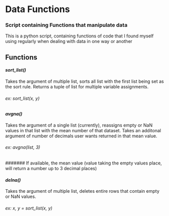 # Data Functions
### Script containing Functions that manipulate data
This is a python script, containing functions of code that I found myself using
regularly when dealing with data in one way or another

## Functions
#### *sort_list()*
Takes the argument of multiple list, sorts all list with the first list being set as the sort rule.
Returns a tuple of list for multiple variable assignments.
###### ex: sort_list(x, y)

#### *avgna()*
Takes the argument of a single list (currently), reassigns empty or NaN values in that list with
the mean number of that dataset. Takes an additonal argument of number of decimals user wants
returned in that mean value.
###### ex: avgna(list, 3)
####### If available, the mean value (value taking the empty values place, will return a number up to 3 decimal places)

#### *delna()*
Takes the argument of multiple list, deletes entire rows that contain empty or NaN values.
###### ex: x, y = sort_list(x, y)
